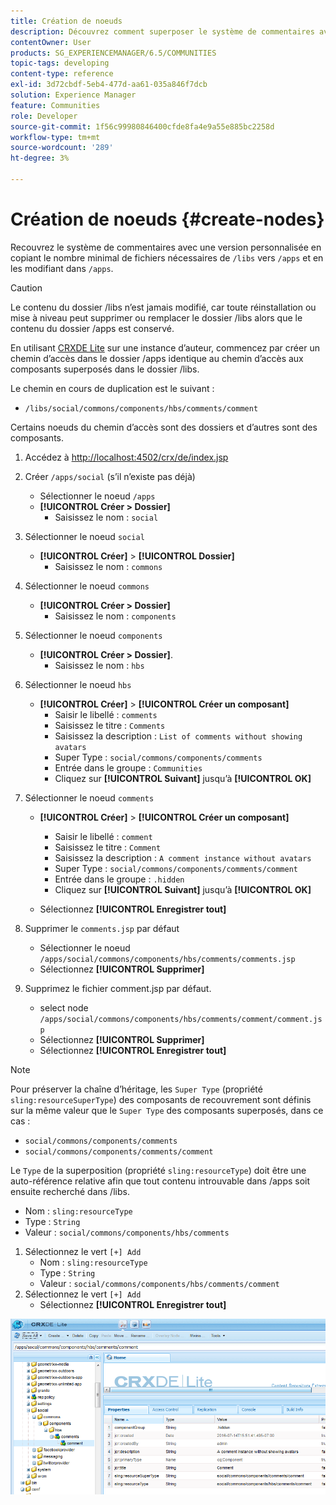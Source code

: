 ```yaml
---
title: Création de noeuds
description: Découvrez comment superposer le système de commentaires avec une version personnalisée en copiant le nombre minimal de fichiers nécessaires à partir de /libs et en les modifiant dans /apps.
contentOwner: User
products: SG_EXPERIENCEMANAGER/6.5/COMMUNITIES
topic-tags: developing
content-type: reference
exl-id: 3d72cbdf-5eb4-477d-aa61-035a846f7dcb
solution: Experience Manager
feature: Communities
role: Developer
source-git-commit: 1f56c99980846400cfde8fa4e9a55e885bc2258d
workflow-type: tm+mt
source-wordcount: '289'
ht-degree: 3%

---
```


# Création de noeuds {#create-nodes}

Recouvrez le système de commentaires avec une version personnalisée en copiant le nombre minimal de fichiers nécessaires de `/libs` vers `/apps` et en les modifiant dans `/apps`.

>[!CAUTION]
>
>Le contenu du dossier /libs n’est jamais modifié, car toute réinstallation ou mise à niveau peut supprimer ou remplacer le dossier /libs alors que le contenu du dossier /apps est conservé.

En utilisant [CRXDE Lite](../../help/sites-developing/developing-with-crxde-lite.md) sur une instance d’auteur, commencez par créer un chemin d’accès dans le dossier /apps identique au chemin d’accès aux composants superposés dans le dossier /libs.

Le chemin en cours de duplication est le suivant :

* `/libs/social/commons/components/hbs/comments/comment`

Certains noeuds du chemin d’accès sont des dossiers et d’autres sont des composants.

1. Accédez à [http://localhost:4502/crx/de/index.jsp](http://localhost:4502/crx/de/index.jsp)
1. Créer `/apps/social` (s’il n’existe pas déjà)
   * Sélectionner le noeud `/apps`
   * **[!UICONTROL Créer > Dossier]**
      * Saisissez le nom : `social`
1. Sélectionner le noeud `social`
   * **[!UICONTROL Créer]** > **[!UICONTROL Dossier]**
      * Saisissez le nom : `commons`
1. Sélectionner le noeud `commons`
   * **[!UICONTROL Créer > Dossier]**
      * Saisissez le nom : `components`
1. Sélectionner le noeud `components`
   * **[!UICONTROL Créer > Dossier]**.
      * Saisissez le nom : `hbs`
1. Sélectionner le noeud `hbs`
   * **[!UICONTROL Créer]** > **[!UICONTROL Créer un composant]**
      * Saisir le libellé : `comments`
      * Saisissez le titre : `Comments`
      * Saisissez la description : `List of comments without showing avatars`
      * Super Type : `social/commons/components/comments`
      * Entrée dans le groupe : `Communities`
      * Cliquez sur **[!UICONTROL Suivant]** jusqu’à **[!UICONTROL OK]**
1. Sélectionner le noeud `comments`

   * **[!UICONTROL Créer]** > **[!UICONTROL Créer un composant]**

      * Saisir le libellé : `comment`
      * Saisissez le titre : `Comment`
      * Saisissez la description : `A comment instance without avatars`
      * Super Type : `social/commons/components/comments/comment`
      * Entrée dans le groupe : `.hidden`
      * Cliquez sur **[!UICONTROL Suivant]** jusqu’à **[!UICONTROL OK]**
   * Sélectionnez **[!UICONTROL Enregistrer tout]**
1. Supprimer le `comments.jsp` par défaut
   * Sélectionner le noeud `/apps/social/commons/components/hbs/comments/comments.jsp`
   * Sélectionnez **[!UICONTROL Supprimer]**
1. Supprimez le fichier comment.jsp par défaut.
   * select node `/apps/social/commons/components/hbs/comments/comment/comment.jsp`
   * Sélectionnez **[!UICONTROL Supprimer]**
   * Sélectionnez **[!UICONTROL Enregistrer tout]**

>[!NOTE]
>
>Pour préserver la chaîne d’héritage, les `Super Type` (propriété `sling:resourceSuperType`) des composants de recouvrement sont définis sur la même valeur que le `Super Type` des composants superposés, dans ce cas :
>
>* `social/commons/components/comments`
>* `social/commons/components/comments/comment`

Le `Type` de la superposition (propriété `sling:resourceType`) doit être une auto-référence relative afin que tout contenu introuvable dans /apps soit ensuite recherché dans /libs.
* Nom : `sling:resourceType`
* Type : `String`
* Valeur : `social/commons/components/hbs/comments`

1. Sélectionnez le vert `[+] Add`
   * Nom : `sling:resourceType`
   * Type : `String`
   * Valeur : `social/commons/components/hbs/comments/comment`
1. Sélectionnez le vert `[+] Add`
   * Sélectionnez **[!UICONTROL Enregistrer tout]**

![create-nodes](assets/create-nodes.png)

